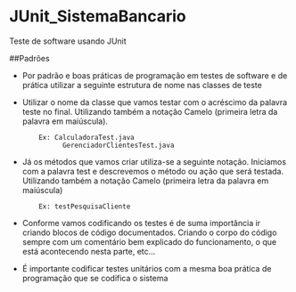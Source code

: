 # JUnit_SistemaBancario
Teste de software usando JUnit


##Padrões

- Por padrão e boas práticas de programação em testes de software e de prática utilizar a seguinte estrutura de nome nas classes de teste

- Utilizar o nome da classe que vamos testar com o acréscimo da palavra teste no final. Utilizando também a notação Camelo (primeira letra da palavra em maiúscula).

          Ex: CalculadoraTest.java
                GerenciadorClientesTest.java

- Já os métodos que vamos criar utiliza-se a seguinte notação. Iniciamos com a palavra test e descrevemos o método ou ação que será testada. Utilizando também a notação Camelo (primeira letra da palavra em maiúscula)

          Ex: testPesquisaCliente

- Conforme vamos codificando os testes é de suma importância ir criando blocos de código documentados. Criando o corpo do código sempre com um comentário bem explicado do funcionamento, o que está acontecendo nesta parte, etc…

- É importante codificar testes unitários com a mesma boa prática de programação que se codifica o sistema


